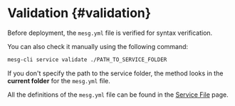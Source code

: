 # Validation {#validation}

Before deployment, the `mesg.yml` file is verified for syntax verification.

You can also check it manually using the following command:

```bash
mesg-cli service validate ./PATH_TO_SERVICE_FOLDER
```

If you don't specify the path to the service folder, the method looks in the **current folder** for the `mesg.yml` file.

All the definitions of the `mesg.yml` file can be found in the [Service File](/./service/configuration.md) page.

